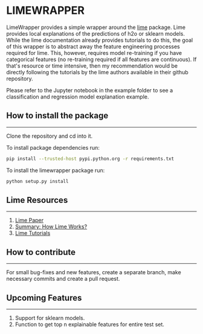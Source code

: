 LIMEWRAPPER
======================================================================
LimeWrapper provides a simple wrapper around the [lime](https://github.com/marcotcr/lime) package. Lime provides local explanations of the predictions of h2o or sklearn models. While the lime documentation already provides tutorials to do this, the goal of this wrapper is to abstract away the feature engineering processes required for lime. This, however, requires model re-training if you have categorical features (no re-training required if all features are continuous). If that's resource or time intensive, then my recommendation would be directly following the tutorials by the lime authors available in their github repository.

Please refer to the Jupyter notebook in the example folder to see a classification and regression model explanation example.


## How to install the package
----------------------------------------------------------------------

Clone the repository and cd into it.

To install package dependencies run:

```bash
pip install --trusted-host pypi.python.org -r requirements.txt
```
To install the limewrapper package run:

```bash
python setup.py install
```


## Lime Resources
----------------------------------------------------------------------

1. [Lime Paper](https://arxiv.org/abs/1602.04938)
2. [Summary: How Lime Works?](https://cran.r-project.org/web/packages/lime/vignettes/Understanding_lime.html)
3. [Lime Tutorials](https://github.com/marcotcr/lime)


## How to contribute
----------------------------------------------------------------------
For small bug-fixes and new features, create a separate branch, make necessary commits and create a pull request.


## Upcoming Features
----------------------------------------------------------------------
1. Support for sklearn models.
2. Function to get top n explainable features for entire test set.
